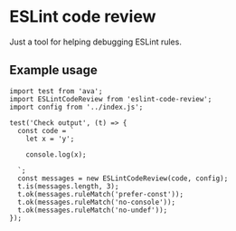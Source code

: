 # ESLint code review

Just a tool for helping debugging ESLint rules.

## Example usage

```
import test from 'ava';
import ESLintCodeReview from 'eslint-code-review';
import config from '../index.js';

test('Check output', (t) => {
  const code = `
    let x = 'y';

    console.log(x);

  `;
  const messages = new ESLintCodeReview(code, config);
  t.is(messages.length, 3);
  t.ok(messages.ruleMatch('prefer-const'));
  t.ok(messages.ruleMatch('no-console'));
  t.ok(messages.ruleMatch('no-undef'));
});
```
